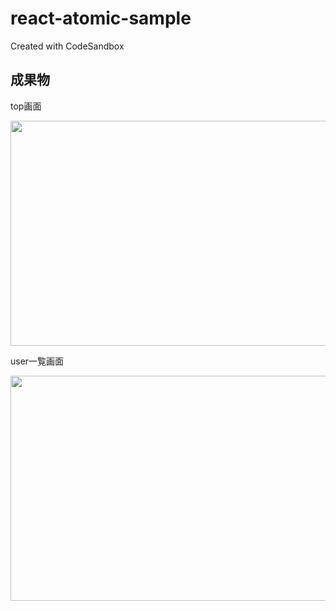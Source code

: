# react-atomic-sample
Created with CodeSandbox

## 成果物

top画面

<img width=540 height=360 src="https://user-images.githubusercontent.com/40556969/148172928-4393aaf9-d3b1-423c-bb1f-3f1b35ba801a.png">



user一覧画面

<img width=540 height=360 src="https://user-images.githubusercontent.com/40556969/148172962-5b0b8ef0-9989-4576-b014-e499d261746e.png">

